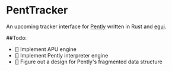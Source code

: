 # PentTracker

An upcoming tracker interface for [Pently](https://github.com/pinobatch/pently) written in Rust and [egui](https://github.com/emilk/egui).

##Todo:
- [] Implement APU engine
- [] Implement Pently interpreter engine
- [] Figure out a design for Pently's fragmented data structure
